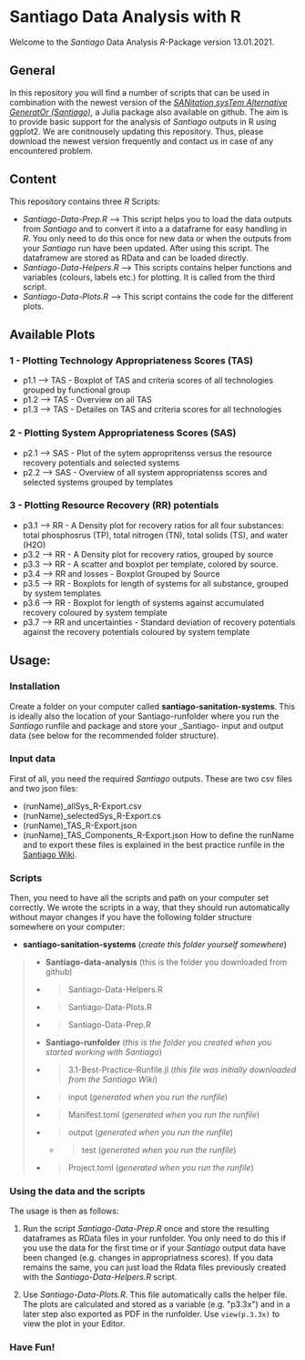 # Santiago Data Analysis with R

Welcome to the _Santiago_ Data Analysis _R_-Package version 13.01.2021.

## General  
In this repository you will find a number of scripts that can be used in combination with the newest version of the [_SANitation sysTem Alternative GeneratOr (Santiago)_](https://github.com/santiago-sanitation-systems/Santiago.jl), a Julia package also available on github.
The aim is to provide basic support for the analysis of _Santiago_ outputs in R using ggplot2. 
We are conitnousely updating this repository. Thus, please download the newest version frequently and contact us in case of any encountered problem.

## Content
This repository contains three _R_ Scripts:  
* _Santiago-Data-Prep.R_ --> This script helps you to load the data outputs from _Santiago_ and to convert it into a a dataframe for easy handling in _R_. You only need to do this once for new data or when the outputs from your _Santiago_ run have been updated. After using this script. The dataframew are stored as RData and can be loaded directly.
* _Santiago-Data-Helpers.R_ --> This scripts contains helper functions and variables (colours, labels etc.) for plotting. It is called from the third script.
* _Santiago-Data-Plots.R_ --> This script contains the code for the different plots.

## Available Plots 
### 1 - Plotting Technology Appropriateness Scores (TAS)
* p1.1 --> TAS - Boxplot of TAS and criteria scores of all technologies grouped by functional group
* p1.2 --> TAS - Overview on all TAS
* p1.3 --> TAS - Detailes on TAS and criteria scores for all technologies
### 2 - Plotting System Appropriateness Scores (SAS)
* p2.1 --> SAS - Plot of the sytem appropritenss versus the resource recovery potentials and selected systems
* p2.2 --> SAS - Overview of all system appropriatenss scores and selected systems grouped by templates
### 3 - Plotting Resource Recovery (RR) potentials
* p3.1 --> RR - A Density plot for recovery ratios for all four substances: total phosphosrus (TP), total nitrogen (TN), total solids (TS), and water (H2O)
* p3.2 --> RR - A Density plot for recovery ratios, grouped by source
* p3.3 --> RR - A scatter and boxplot per template, colored by source.
* p3.4 --> RR and losses - Boxplot Grouped by Source 
* p3.5 --> RR - Boxplots for length of systems for all substance, grouped by system templates
* p3.6 --> RR - Boxplot for length of systems against accumulated recovery coloured by system template
* p3.7 --> RR and uncertainties - Standard deviation of recovery potentials against the recovery potentials coloured by system template

## Usage:
### Installation
Create a folder on your computer called __santiago-sanitation-systems__. This is ideally also the location of your Santiago-runfolder where you run the _Santiago_ runfile and package and store your _Santiago- input and output data (see below for the recommended folder structure).

### Input data
First of all, you need the required _Santiago_ outputs. These are two csv files and two json files:
* (runName)_allSys_R-Export.csv
* (runName)_selectedSys_R-Export.cs
* (runName)_TAS_R-Export.json
* (runName)_TAS_Components_R-Export.json
How to define the runName and to export these files is explained in the best practice runfile in the [Santiago Wiki](https://github.com/santiago-sanitation-systems/Santiago.jl/wiki).

### Scripts
Then, you need to have all the scripts and path on your computer set correctly. We wrote the scripts in a way, that they should run automatically without mayor changes if you have the following folder structure somewhere on your computer:
* __santiago-sanitation-systems__ (_create this folder yourself somewhere_)
 > * __Santiago-data-analysis__ (this is the folder you downloaded from github)
   > * >Santiago-Data-Helpers.R
   > * >Santiago-Data-Plots.R
   > * >Santiago-Data-Prep.R
 > * __Santiago-runfolder__ (_this is the folder you created when you started working with Santiago_)
   > * >3.1-Best-Practice-Runfile.jl (_this file was initially downloaded from the Santiago Wiki_)
   > * >input (_generated when you run the runfile_)
   > * >Manifest.toml (_generated when you run the runfile_)
   > * >output (_generated when you run the runfile_)
   >   * >test (_generated when you run the runfile_)
   > * >Project.toml (_generated when you run the runfile_)

### Using the data and the scripts
The usage is then as follows:

1) Run the script _Santiago-Data-Prep.R_ once and store the resulting dataframes as RData files in your runfolder. You only need to do this if you use the data for the first time or if your _Santiago_ output data have been changed (e.g. changes in appropriatness scores). If you data remains the same, you can just load the Rdata files previously created with the _Santiago-Data-Helpers.R_ script. 

2) Use _Santiago-Data-Plots.R_. This file automatically calls the helper file.  The plots are calculated and stored as a variable (e.g. "p3.3x") and in a later step also exported as PDF in the runfolder. Use `view(p.3.3x)` to view the plot in your Editor. 


### Have Fun!
